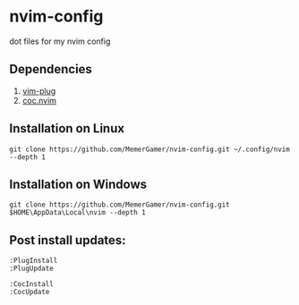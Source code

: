 # nvim-config
dot files for my nvim config

## Dependencies
1. [vim-plug](https://github.com/junegunn/vim-plug)
2. [coc.nvim](https://github.com/neoclide/coc.nvim)

## Installation on Linux
```console
git clone https://github.com/MemerGamer/nvim-config.git ~/.config/nvim --depth 1
```

## Installation on Windows
```console
git clone https://github.com/MemerGamer/nvim-config.git $HOME\AppData\Local\nvim --depth 1
```
## Post install updates:
```console
:PlugInstall
:PlugUpdate
```
```console
:CocInstall
:CocUpdate
```